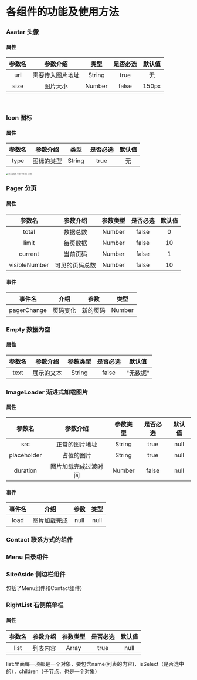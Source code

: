 
# 各组件的功能及使用方法
### Avatar 头像
#### 属性

| 参数名 | 参数介绍| 类型 | 是否必选|默认值|
|:---------:| :---------:|:---------:|:---------:|:----:|
|url | 需要传入图片地址|String|true|无|
|size| 图片大小|Number|false|150px|

<br>

### Icon 图标
#### 属性

| 参数名 | 参数介绍 | 类型 | 是否必选|默认值|
|:---------:| :----------:|:---:|:---:|:---:|
|type | 图标的类型|String|true|无|

<img src="http://mdrs.yuanjin.tech/img/20201130155542.jpg" alt="iShot2020-11-30下午03.47.09" style="zoom:33%;" />

### Pager 分页
#### 属性
|参数名|参数介绍|参数类型|是否必选|默认值|
|:----:|:----:|:----:|:----:|:----:|
|total|数据总数|Number|false|0|
|limit|每页数据|Number|false|10|
|current|当前页码|Number|false|1|
|visibleNumber|可见的页码总数|Number|false|10|

#### 事件
|事件名|介绍|参数|类型|
|:----:|:----:|:----:|:----:|
|pagerChange|页码变化|新的页码|Number|

### Empty 数据为空

#### 属性
|参数名|参数介绍|参数类型|是否必选|默认值|
|:----:|:----:|:----:|:----:|:----:|
|text|展示的文本|String|false|"无数据"|

### ImageLoader  渐进式加载图片
#### 属性
|参数名|参数介绍|参数类型|是否必选|默认值|
|:----:|:----:|:----:|:----:|:----:|
|src|正常的图片地址|String|true|null|
|placeholder|占位的图片|String|true|null|
|duration|图片加载完成过渡时间|Number|false|null|

#### 事件
|事件名|介绍|参数|类型|
|:----:|:----:|:----:|:----:|
|load|图片加载完成|null|null|

### Contact 联系方式的组件

### Menu 目录组件

### SiteAside 侧边栏组件
包括了Menu组件和Contact组件）

### RightList 右侧菜单栏
#### 属性
|参数名|参数介绍|参数类型|是否必选|默认值|
|:----:|:----:|:----:|:----:|:----:|
|list|列表内容|Array|true|null|
list:里面每一项都是一个对象，要包含name(列表的内容)，isSelect（是否选中的），children（子节点，也是一个对象）